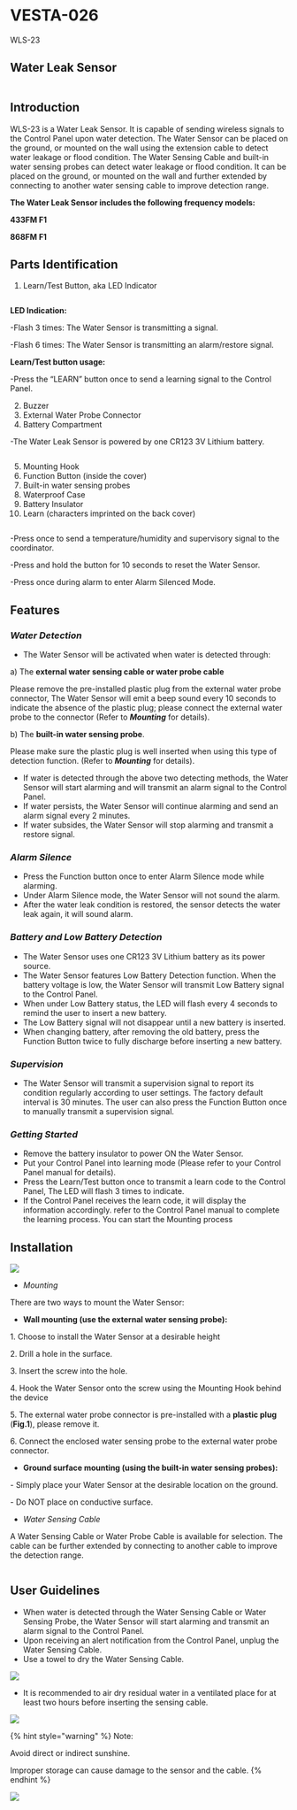 # VESTA-026

WLS-23

## Water Leak Sensor&#x20;

<figure><img src=".gitbook/assets/image (22) (1) (1) (1).png" alt=""><figcaption></figcaption></figure>

## Introduction

WLS-23 is a Water Leak Sensor. It is capable of sending wireless signals to the Control Panel upon water detection. The Water Sensor can be placed on the ground, or mounted on the wall using the extension cable to detect water leakage or flood condition. The Water Sensing Cable and built-in water sensing probes can detect water leakage or flood condition. It can be placed on the ground, or mounted on the wall and further extended by connecting to another water sensing cable to improve detection range.

**The Water Leak Sensor includes the following frequency models:**

**433FM F1**

**868FM F1**

## Parts Identification

1. Learn/Test Button, aka LED Indicator&#x20;

<figure><img src=".gitbook/assets/1 (119).png" alt=""><figcaption></figcaption></figure>

&#x20;           **LED Indication:**

&#x20;             -Flash 3 times: The Water Sensor is transmitting a signal.

&#x20;             -Flash 6 times: The Water Sensor is transmitting an alarm/restore signal.

&#x20;          **Learn/Test button usage:**

&#x20;             -Press the “LEARN” button once to send a learning signal to the Control Panel.

2. Buzzer
3. External Water Probe Connector
4. Battery Compartment

&#x20;            -The Water Leak Sensor is powered by one CR123 3V Lithium battery.

<figure><img src=".gitbook/assets/2 (128).png" alt=""><figcaption></figcaption></figure>

5. Mounting Hook
6. Function Button (inside the cover)
7. Built-in water sensing probes
8. Waterproof Case
9. Battery Insulator
10. Learn (characters imprinted on the back cover)

<figure><img src=".gitbook/assets/3 (116).png" alt=""><figcaption></figcaption></figure>

&#x20;      -Press once to send a temperature/humidity and supervisory signal to the coordinator.

&#x20;      -Press and hold the button for 10 seconds to reset the Water Sensor.

&#x20;      -Press once during alarm to enter Alarm Silenced Mode.

## Features

### _**Water Detection**_

* The Water Sensor will be activated when water is detected through:

&#x20;       a) The **external water sensing cable or water probe cable**

&#x20;                Please remove the pre-installed plastic plug from the external water probe connector, The Water Sensor will emit a beep sound every 10 seconds to indicate the absence of the plastic plug; please connect the external water probe to the connector (Refer to _**Mounting**_ for details).

&#x20;       b) The **built-in water sensing probe**.

&#x20;               Please make sure the plastic plug is well inserted when using this type of detection function.   (Refer to _**Mounting**_ for details).

* If water is detected through the above two detecting methods, the Water Sensor will start alarming and will transmit an alarm signal to the Control Panel.
* If water persists, the Water Sensor will continue alarming and send an alarm signal every 2 minutes.
* If water subsides, the Water Sensor will stop alarming and transmit a restore signal.

### _**Alarm Silence**_

* Press the Function button once to enter Alarm Silence mode while alarming.
* Under Alarm Silence mode, the Water Sensor will not sound the alarm.
* After the water leak condition is restored, the sensor detects the water leak again, it will sound alarm.

### _Battery and Low Battery Detection_

* The Water Sensor uses one CR123 3V Lithium battery as its power source.
* The Water Sensor features Low Battery Detection function. When the battery voltage is low, the Water Sensor will transmit Low Battery signal to the Control Panel.
* When under Low Battery status, the LED will flash every 4 seconds to remind the user to insert a new battery.
* The Low Battery signal will not disappear until a new battery is inserted.
* When changing battery, after removing the old battery, press the Function Button twice to fully discharge before inserting a new battery.

### _**Supervision**_

* The Water Sensor will transmit a supervision signal to report its condition regularly according to user settings. The factory default interval is 30 minutes. The user can also press the Function Button once to manually transmit a supervision signal.

### _Getting Started_

* Remove the battery insulator to power ON the Water Sensor.
* Put your Control Panel into learning mode (Please refer to your Control Panel manual for details).
* Press the Learn/Test button once to transmit a learn code to the Control Panel, The LED will flash 3 times to indicate.
* If the Control Panel receives the learn code, it will display the information accordingly. refer to the Control Panel manual to complete the learning process. You can start the Mounting process

## Installation

![](<.gitbook/assets/1 (12).jpeg>)

* _Mounting_

There are two ways to mount the Water Sensor:

* **Wall mounting (use the external water sensing probe):**

&#x20;        1\. Choose to install the Water Sensor at a desirable height

&#x20;        2\.  Drill a hole in the surface.

&#x20;        3\. Insert the screw into the hole.

&#x20;        4\. Hook the Water Sensor onto the screw using the Mounting Hook behind the device

&#x20;        5\. The external water probe connector is pre-installed with a **plastic plug** (**Fig.1**), please remove it.

&#x20;        6\. Connect the enclosed water sensing probe to the external water probe connector.

* **Ground surface mounting (using the built-in water sensing probes):**

&#x20;       \- Simply place your Water Sensor at the desirable location on the ground.

&#x20;       \- Do NOT place on conductive surface.

* _Water Sensing Cable_

A Water Sensing Cable or Water Probe Cable is available for selection. The cable can be further extended by connecting to another cable to improve the detection range.

<figure><img src=".gitbook/assets/4 (120).png" alt=""><figcaption></figcaption></figure>

## User Guidelines

* When water is detected through the Water Sensing Cable or Water Sensing Probe, the Water Sensor will start alarming and transmit an alarm signal to the Control Panel.
* Upon receiving an alert notification from the Control Panel, unplug the Water Sensing Cable.
* Use a towel to dry the Water Sensing Cable.

![](<.gitbook/assets/4 (23).png>)

* It is recommended to air dry residual water in a ventilated place for at least two hours before inserting the sensing cable.

![](<.gitbook/assets/5 (22).png>)

{% hint style="warning" %}
Note:

Avoid direct or indirect sunshine.

Improper storage can cause damage to the sensor and the cable.
{% endhint %}

![](<.gitbook/assets/6 (15).png>)
